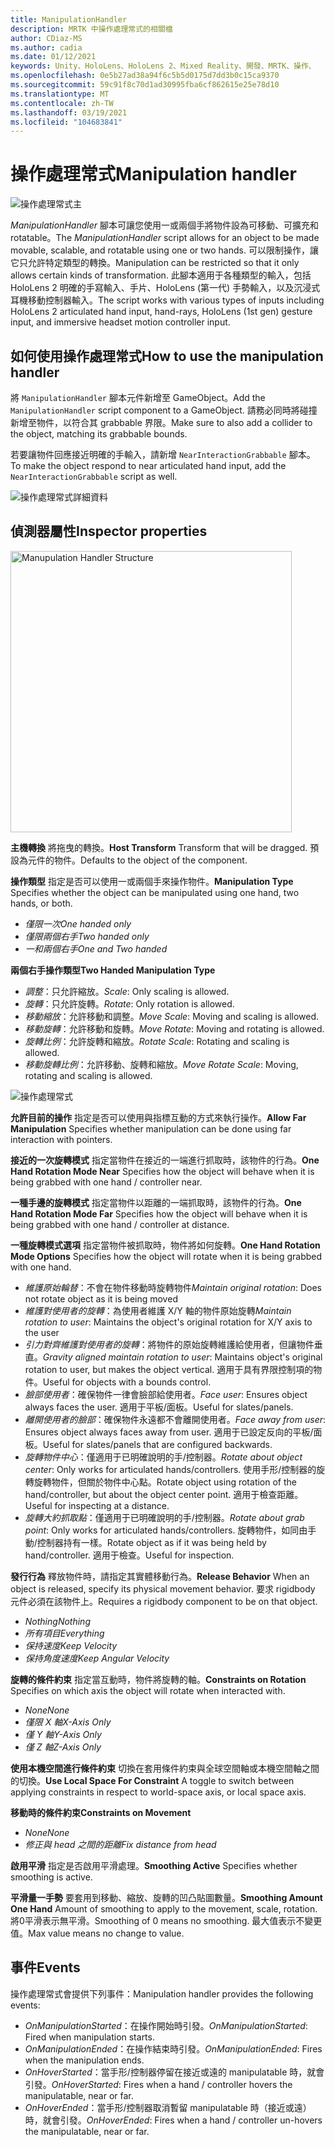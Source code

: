 ```yaml
---
title: ManipulationHandler
description: MRTK 中操作處理常式的相關檔
author: CDiaz-MS
ms.author: cadia
ms.date: 01/12/2021
keywords: Unity、HoloLens、HoloLens 2、Mixed Reality、開發、MRTK、操作、
ms.openlocfilehash: 0e5b27ad38a94f6c5b5d0175d7dd3b0c15ca9370
ms.sourcegitcommit: 59c91f8c70d1ad30995fba6cf862615e25e78d10
ms.translationtype: MT
ms.contentlocale: zh-TW
ms.lasthandoff: 03/19/2021
ms.locfileid: "104683841"
---
```

# <a name="manipulation-handler"></a><span data-ttu-id="011cc-104">操作處理常式</span><span class="sxs-lookup"><span data-stu-id="011cc-104">Manipulation handler</span></span>

![操作處理常式主](../images/manipulation-handler/MRTK_Manipulation_Main.png)

<span data-ttu-id="011cc-106">*ManipulationHandler* 腳本可讓您使用一或兩個手將物件設為可移動、可擴充和 rotatable。</span><span class="sxs-lookup"><span data-stu-id="011cc-106">The *ManipulationHandler* script allows for an object to be made movable, scalable, and rotatable using one or two hands.</span></span> <span data-ttu-id="011cc-107">可以限制操作，讓它只允許特定類型的轉換。</span><span class="sxs-lookup"><span data-stu-id="011cc-107">Manipulation can be restricted so that it only allows certain kinds of transformation.</span></span> <span data-ttu-id="011cc-108">此腳本適用于各種類型的輸入，包括 HoloLens 2 明確的手寫輸入、手片、HoloLens (第一代) 手勢輸入，以及沉浸式耳機移動控制器輸入。</span><span class="sxs-lookup"><span data-stu-id="011cc-108">The script works with various types of inputs including HoloLens 2 articulated hand input, hand-rays, HoloLens (1st gen) gesture input, and immersive headset motion controller input.</span></span>

## <a name="how-to-use-the-manipulation-handler"></a><span data-ttu-id="011cc-109">如何使用操作處理常式</span><span class="sxs-lookup"><span data-stu-id="011cc-109">How to use the manipulation handler</span></span>

<span data-ttu-id="011cc-110">將 `ManipulationHandler` 腳本元件新增至 GameObject。</span><span class="sxs-lookup"><span data-stu-id="011cc-110">Add the `ManipulationHandler` script component to a GameObject.</span></span> <span data-ttu-id="011cc-111">請務必同時將碰撞新增至物件，以符合其 grabbable 界限。</span><span class="sxs-lookup"><span data-stu-id="011cc-111">Make sure to also add a collider to the object, matching its grabbable bounds.</span></span>

<span data-ttu-id="011cc-112">若要讓物件回應接近明確的手輸入，請新增 `NearInteractionGrabbable` 腳本。</span><span class="sxs-lookup"><span data-stu-id="011cc-112">To make the object respond to near articulated hand input, add the `NearInteractionGrabbable` script as well.</span></span>

![操作處理常式詳細資料](../images/manipulation-handler/MRTK_ManipulationHandler_Howto.png)

## <a name="inspector-properties"></a><span data-ttu-id="011cc-114">偵測器屬性</span><span class="sxs-lookup"><span data-stu-id="011cc-114">Inspector properties</span></span>

<img src="../images/manipulation-handler/MRTK_ManipulationHandler_Structure.png" width="450" alt="Manupulation Handler Structure">

<span data-ttu-id="011cc-115">**主機轉換** 將拖曳的轉換。</span><span class="sxs-lookup"><span data-stu-id="011cc-115">**Host Transform** Transform that will be dragged.</span></span> <span data-ttu-id="011cc-116">預設為元件的物件。</span><span class="sxs-lookup"><span data-stu-id="011cc-116">Defaults to the object of the component.</span></span>

<span data-ttu-id="011cc-117">**操作類型** 指定是否可以使用一或兩個手來操作物件。</span><span class="sxs-lookup"><span data-stu-id="011cc-117">**Manipulation Type** Specifies whether the object can be manipulated using one hand, two hands, or both.</span></span>

* <span data-ttu-id="011cc-118">*僅限一次*</span><span class="sxs-lookup"><span data-stu-id="011cc-118">*One handed only*</span></span>
* <span data-ttu-id="011cc-119">*僅限兩個右手*</span><span class="sxs-lookup"><span data-stu-id="011cc-119">*Two handed only*</span></span>
* <span data-ttu-id="011cc-120">*一和兩個右手*</span><span class="sxs-lookup"><span data-stu-id="011cc-120">*One and Two handed*</span></span>

<span data-ttu-id="011cc-121">**兩個右手操作類型**</span><span class="sxs-lookup"><span data-stu-id="011cc-121">**Two Handed Manipulation Type**</span></span>

* <span data-ttu-id="011cc-122">*調整*：只允許縮放。</span><span class="sxs-lookup"><span data-stu-id="011cc-122">*Scale*: Only scaling is allowed.</span></span>
* <span data-ttu-id="011cc-123">*旋轉*：只允許旋轉。</span><span class="sxs-lookup"><span data-stu-id="011cc-123">*Rotate*: Only rotation is allowed.</span></span>
* <span data-ttu-id="011cc-124">*移動縮放*：允許移動和調整。</span><span class="sxs-lookup"><span data-stu-id="011cc-124">*Move Scale*: Moving and scaling is allowed.</span></span>
* <span data-ttu-id="011cc-125">*移動旋轉*：允許移動和旋轉。</span><span class="sxs-lookup"><span data-stu-id="011cc-125">*Move Rotate*: Moving and rotating is allowed.</span></span>
* <span data-ttu-id="011cc-126">*旋轉比例*：允許旋轉和縮放。</span><span class="sxs-lookup"><span data-stu-id="011cc-126">*Rotate Scale*: Rotating and scaling is allowed.</span></span>
* <span data-ttu-id="011cc-127">*移動旋轉比例*：允許移動、旋轉和縮放。</span><span class="sxs-lookup"><span data-stu-id="011cc-127">*Move Rotate Scale*: Moving, rotating and scaling is allowed.</span></span>

![操作處理常式](../images/manipulation-handler/MRTK_ManipulationHandler_TwoHanded.jpg)

<span data-ttu-id="011cc-129">**允許目前的操作** 指定是否可以使用與指標互動的方式來執行操作。</span><span class="sxs-lookup"><span data-stu-id="011cc-129">**Allow Far Manipulation** Specifies whether manipulation can be done using far interaction with pointers.</span></span>

<span data-ttu-id="011cc-130">**接近的一次旋轉模式** 指定當物件在接近的一端進行抓取時，該物件的行為。</span><span class="sxs-lookup"><span data-stu-id="011cc-130">**One Hand Rotation Mode Near** Specifies how the object will behave when it is being grabbed with one hand / controller near.</span></span>

<span data-ttu-id="011cc-131">**一種手邊的旋轉模式** 指定當物件以距離的一端抓取時，該物件的行為。</span><span class="sxs-lookup"><span data-stu-id="011cc-131">**One Hand Rotation Mode Far** Specifies how the object will behave when it is being grabbed with one hand / controller at distance.</span></span>

<span data-ttu-id="011cc-132">**一種旋轉模式選項** 指定當物件被抓取時，物件將如何旋轉。</span><span class="sxs-lookup"><span data-stu-id="011cc-132">**One Hand Rotation Mode Options** Specifies how the object will rotate when it is being grabbed with one hand.</span></span>

* <span data-ttu-id="011cc-133">*維護原始輪替*：不會在物件移動時旋轉物件</span><span class="sxs-lookup"><span data-stu-id="011cc-133">*Maintain original rotation*: Does not rotate object as it is being moved</span></span>
* <span data-ttu-id="011cc-134">*維護對使用者的旋轉*：為使用者維護 X/Y 軸的物件原始旋轉</span><span class="sxs-lookup"><span data-stu-id="011cc-134">*Maintain rotation to user*: Maintains the object's original rotation for X/Y axis to the user</span></span>
* <span data-ttu-id="011cc-135">*引力對齊維護對使用者的旋轉*：將物件的原始旋轉維護給使用者，但讓物件垂直。</span><span class="sxs-lookup"><span data-stu-id="011cc-135">*Gravity aligned maintain rotation to user*: Maintains object's original rotation to user, but makes the object vertical.</span></span> <span data-ttu-id="011cc-136">適用于具有界限控制項的物件。</span><span class="sxs-lookup"><span data-stu-id="011cc-136">Useful for objects with a bounds control.</span></span>
* <span data-ttu-id="011cc-137">*臉部使用者*：確保物件一律會臉部給使用者。</span><span class="sxs-lookup"><span data-stu-id="011cc-137">*Face user*: Ensures object always faces the user.</span></span> <span data-ttu-id="011cc-138">適用于平板/面板。</span><span class="sxs-lookup"><span data-stu-id="011cc-138">Useful for slates/panels.</span></span>
* <span data-ttu-id="011cc-139">*離開使用者的臉部*：確保物件永遠都不會離開使用者。</span><span class="sxs-lookup"><span data-stu-id="011cc-139">*Face away from user*: Ensures object always faces away from user.</span></span> <span data-ttu-id="011cc-140">適用于已設定反向的平板/面板。</span><span class="sxs-lookup"><span data-stu-id="011cc-140">Useful for slates/panels that are configured backwards.</span></span>
* <span data-ttu-id="011cc-141">*旋轉物件中心*：僅適用于已明確說明的手/控制器。</span><span class="sxs-lookup"><span data-stu-id="011cc-141">*Rotate about object center*:  Only works for articulated hands/controllers.</span></span> <span data-ttu-id="011cc-142">使用手形/控制器的旋轉旋轉物件，但關於物件中心點。</span><span class="sxs-lookup"><span data-stu-id="011cc-142">Rotate object using rotation of the hand/controller, but about the object center point.</span></span> <span data-ttu-id="011cc-143">適用于檢查距離。</span><span class="sxs-lookup"><span data-stu-id="011cc-143">Useful for inspecting at a distance.</span></span>
* <span data-ttu-id="011cc-144">*旋轉大約抓取點*：僅適用于已明確說明的手/控制器。</span><span class="sxs-lookup"><span data-stu-id="011cc-144">*Rotate about grab point*:  Only works for articulated hands/controllers.</span></span> <span data-ttu-id="011cc-145">旋轉物件，如同由手動/控制器持有一樣。</span><span class="sxs-lookup"><span data-stu-id="011cc-145">Rotate object as if it was being held by hand/controller.</span></span> <span data-ttu-id="011cc-146">適用于檢查。</span><span class="sxs-lookup"><span data-stu-id="011cc-146">Useful for inspection.</span></span>

<span data-ttu-id="011cc-147">**發行行為** 釋放物件時，請指定其實體移動行為。</span><span class="sxs-lookup"><span data-stu-id="011cc-147">**Release Behavior** When an object is released, specify its physical movement behavior.</span></span> <span data-ttu-id="011cc-148">要求 rigidbody 元件必須在該物件上。</span><span class="sxs-lookup"><span data-stu-id="011cc-148">Requires a rigidbody component to be on that object.</span></span>

* <span data-ttu-id="011cc-149">*Nothing*</span><span class="sxs-lookup"><span data-stu-id="011cc-149">*Nothing*</span></span>
* <span data-ttu-id="011cc-150">*所有項目*</span><span class="sxs-lookup"><span data-stu-id="011cc-150">*Everything*</span></span>
* <span data-ttu-id="011cc-151">*保持速度*</span><span class="sxs-lookup"><span data-stu-id="011cc-151">*Keep Velocity*</span></span>
* <span data-ttu-id="011cc-152">*保持角度速度*</span><span class="sxs-lookup"><span data-stu-id="011cc-152">*Keep Angular Velocity*</span></span>

<span data-ttu-id="011cc-153">**旋轉的條件約束** 指定當互動時，物件將旋轉的軸。</span><span class="sxs-lookup"><span data-stu-id="011cc-153">**Constraints on Rotation** Specifies on which axis the object will rotate when interacted with.</span></span>

* <span data-ttu-id="011cc-154">*None*</span><span class="sxs-lookup"><span data-stu-id="011cc-154">*None*</span></span>
* <span data-ttu-id="011cc-155">*僅限 X 軸*</span><span class="sxs-lookup"><span data-stu-id="011cc-155">*X-Axis Only*</span></span>
* <span data-ttu-id="011cc-156">*僅 Y 軸*</span><span class="sxs-lookup"><span data-stu-id="011cc-156">*Y-Axis Only*</span></span>
* <span data-ttu-id="011cc-157">*僅 Z 軸*</span><span class="sxs-lookup"><span data-stu-id="011cc-157">*Z-Axis Only*</span></span>

<span data-ttu-id="011cc-158">**使用本機空間進行條件約束** 切換在套用條件約束與全球空間軸或本機空間軸之間的切換。</span><span class="sxs-lookup"><span data-stu-id="011cc-158">**Use Local Space For Constraint** A toggle to switch between applying constraints in respect to world-space axis, or local space axis.</span></span>

<span data-ttu-id="011cc-159">**移動時的條件約束**</span><span class="sxs-lookup"><span data-stu-id="011cc-159">**Constraints on Movement**</span></span>

* <span data-ttu-id="011cc-160">*None*</span><span class="sxs-lookup"><span data-stu-id="011cc-160">*None*</span></span>
* <span data-ttu-id="011cc-161">*修正與 head 之間的距離*</span><span class="sxs-lookup"><span data-stu-id="011cc-161">*Fix distance from head*</span></span>

<span data-ttu-id="011cc-162">**啟用平滑** 指定是否啟用平滑處理。</span><span class="sxs-lookup"><span data-stu-id="011cc-162">**Smoothing Active** Specifies whether smoothing is active.</span></span>

<span data-ttu-id="011cc-163">**平滑量一手勢** 要套用到移動、縮放、旋轉的凹凸貼圖數量。</span><span class="sxs-lookup"><span data-stu-id="011cc-163">**Smoothing Amount One Hand** Amount of smoothing to apply to the movement, scale, rotation.</span></span> <span data-ttu-id="011cc-164">將0平滑表示無平滑。</span><span class="sxs-lookup"><span data-stu-id="011cc-164">Smoothing of 0 means no smoothing.</span></span> <span data-ttu-id="011cc-165">最大值表示不變更值。</span><span class="sxs-lookup"><span data-stu-id="011cc-165">Max value means no change to value.</span></span>

## <a name="events"></a><span data-ttu-id="011cc-166">事件</span><span class="sxs-lookup"><span data-stu-id="011cc-166">Events</span></span>

<span data-ttu-id="011cc-167">操作處理常式會提供下列事件：</span><span class="sxs-lookup"><span data-stu-id="011cc-167">Manipulation handler provides the following events:</span></span>

* <span data-ttu-id="011cc-168">*OnManipulationStarted*：在操作開始時引發。</span><span class="sxs-lookup"><span data-stu-id="011cc-168">*OnManipulationStarted*: Fired when manipulation starts.</span></span>
* <span data-ttu-id="011cc-169">*OnManipulationEnded*：在操作結束時引發。</span><span class="sxs-lookup"><span data-stu-id="011cc-169">*OnManipulationEnded*: Fires when the manipulation ends.</span></span>
* <span data-ttu-id="011cc-170">*OnHoverStarted*：當手形/控制器停留在接近或遠的 manipulatable 時，就會引發。</span><span class="sxs-lookup"><span data-stu-id="011cc-170">*OnHoverStarted*: Fires when a hand / controller hovers the manipulatable, near or far.</span></span>
* <span data-ttu-id="011cc-171">*OnHoverEnded*：當手形/控制器取消暫留 manipulatable 時（接近或遠）時，就會引發。</span><span class="sxs-lookup"><span data-stu-id="011cc-171">*OnHoverEnded*: Fires when a hand / controller un-hovers the manipulatable, near or far.</span></span>
